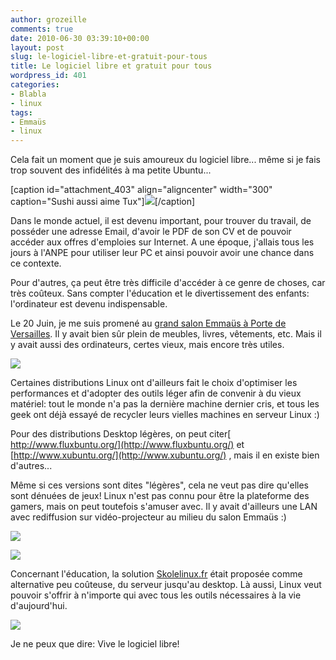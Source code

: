 ```yaml
---
author: grozeille
comments: true
date: 2010-06-30 03:39:10+00:00
layout: post
slug: le-logiciel-libre-et-gratuit-pour-tous
title: Le logiciel libre et gratuit pour tous
wordpress_id: 401
categories:
- Blabla
- linux
tags:
- Emmaüs
- linux
---
```


Cela fait un moment que je suis amoureux du logiciel libre... même si je fais trop souvent des infidélités à ma petite Ubuntu...

[caption id="attachment_403" align="aligncenter" width="300" caption="Sushi aussi aime Tux"][![](http://grozeille.files.wordpress.com/2010/06/p1050008.jpg?w=300)](http://grozeille.files.wordpress.com/2010/06/p1050008.jpg)[/caption]

Dans le monde actuel, il est devenu important, pour trouver du travail, de posséder une adresse Email, d'avoir le PDF de son CV et de pouvoir accéder aux offres d'emploies sur Internet.
A une époque, j'allais tous les jours à l'ANPE pour utiliser leur PC et ainsi pouvoir avoir une chance dans ce contexte.

Pour d'autres, ça peut être très difficile d'accéder à ce genre de choses, car très coûteux.
Sans compter l'éducation et le divertissement des enfants: l'ordinateur est devenu indispensable.

Le 20 Juin, je me suis promené au [grand salon Emmaüs à Porte de Versailles](http://www.20h59.com/evenement/11e-salon-emmaus-paris-expo-porte-de-versailles-paris-15-juin-2010,239289).
Il y avait bien sûr plein de meubles, livres, vêtements, etc. Mais il y avait aussi des ordinateurs, certes vieux, mais encore très utiles.

[![](http://grozeille.files.wordpress.com/2010/06/img_0283.jpg?w=300)](http://grozeille.files.wordpress.com/2010/06/img_0283.jpg)

Certaines distributions Linux ont d'ailleurs fait le choix d'optimiser les performances et d'adopter des outils léger afin de convenir à du vieux matériel: tout le monde n'a pas la dernière machine dernier cris, et tous les geek ont déjà essayé de recycler leurs vielles machines en serveur Linux :)

Pour des distributions Desktop légères, on peut citer[ http://www.fluxbuntu.org/](http://www.fluxbuntu.org/) et [http://www.xubuntu.org/](http://www.xubuntu.org/) , mais il en existe bien d'autres...

Même si ces versions sont dites "légères", cela ne veut pas dire qu'elles sont dénuées de jeux! Linux n'est pas connu pour être la plateforme des gamers, mais on peut toutefois s'amuser avec.
Il y avait d'ailleurs une LAN avec rediffusion sur vidéo-projecteur au milieu du salon Emmaüs :)

[![](http://grozeille.files.wordpress.com/2010/06/img_02851.jpg?w=225)](http://grozeille.files.wordpress.com/2010/06/img_02851.jpg)

[![](http://grozeille.files.wordpress.com/2010/06/img_0284.jpg?w=300)](http://grozeille.files.wordpress.com/2010/06/img_0284.jpg)

Concernant l'éducation, la solution [Skolelinux.fr](http://www.skolelinux.fr) était proposée comme alternative peu coûteuse, du serveur jusqu'au desktop. Là aussi, Linux veut pouvoir s'offrir à n'importe qui avec tous les outils nécessaires à la vie d'aujourd'hui.
[](http://grozeille.files.wordpress.com/2010/06/p1040999.jpg)

[![](http://grozeille.files.wordpress.com/2010/06/p1040999.jpg?w=300)](http://grozeille.files.wordpress.com/2010/06/p1040999.jpg)

Je ne peux que dire: Vive le logiciel libre!
